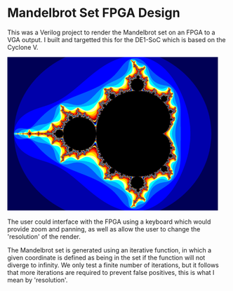 # Mandelbrot Set FPGA Design

This was a Verilog project to render the Mandelbrot set on an FPGA to a VGA output. I built and targetted this for the DE1-SoC which is based on the Cyclone V.

![Placeholder Image for now](res/img/mandelbrot.png)

The user could interface with the FPGA using a keyboard which would provide zoom and panning, as well as allow the user to change the 'resolution' of the render. 

The Mandelbrot set is generated using an iterative function, in which a given coordinate is defined as being in the set if the function will not diverge to infinity. We only test a finite number of iterations, but it follows that more iterations are required to prevent false positives, this is what I mean by 'resolution'.
